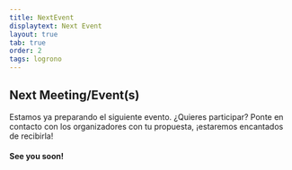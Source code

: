 ```yaml
---
title: NextEvent
displaytext: Next Event
layout: true
tab: true
order: 2
tags: logrono
---
```


## Next Meeting/Event(s)

Estamos ya preparando el siguiente evento. ¿Quieres participar? Ponte en contacto con los organizadores con tu propuesta, ¡estaremos encantados de recibirla!

#### See you soon!
